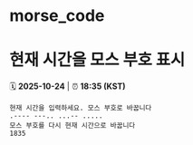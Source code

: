 # morse_code
# 현재 시간을 모스 부호 표시
<!-- MORSE_TIME_START -->
🗓️ **2025-10-24** | ⏰ **18:35 (KST)**

```
현재 시간을 입력하세요. 모스 부호로 바꿉니다
.---- ---.. ...-- .....
모스 부호를 다시 현재 시간으로 바꿉니다
1835
```
<!-- MORSE_TIME_END -->
